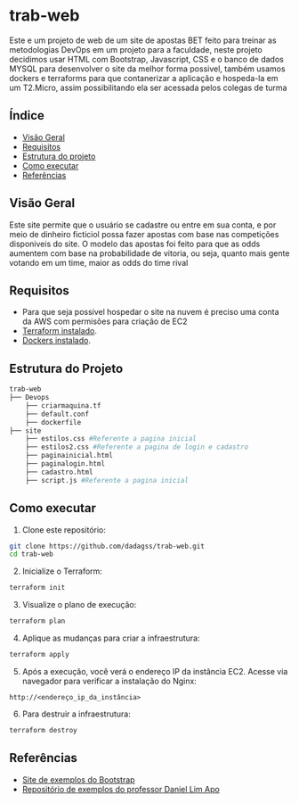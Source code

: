 # trab-web

Este e um projeto de web de um site de apostas BET feito para treinar as metodologias DevOps em um projeto para a faculdade, neste projeto decidimos usar HTML com Bootstrap, Javascript, CSS e o banco de dados MYSQL para desenvolver o site da melhor forma possivel, também usamos dockers e terraforms para que contanerizar a aplicação e hospeda-la em um T2.Micro, assim possibilitando ela ser acessada pelos colegas de turma


## Índice

- [Visão Geral](#visão-geral)
- [Requisitos](#requisitos)
- [Estrutura do projeto](#estrutura-do-projeto)
- [Como executar](#como-executar)
- [Referências](#referências)

## Visão Geral

Este site permite que o usuário se cadastre ou entre em sua conta, e por meio de dinheiro ficticiol possa fazer apostas com base nas competições disponiveis do site. O modelo das apostas foi feito para que as odds aumentem com base na probabilidade de vitoria, ou seja, quanto mais gente votando em um time, maior as odds do time rival


## Requisitos
- Para que seja possivel hospedar o site na nuvem é preciso uma conta da AWS com permisões para criação de EC2
- [Terraform instalado](https://learn.hashicorp.com/tutorials/terraform/install-cli).
- [Dockers instalado](https://www.docker.com/).

## Estrutura do Projeto
```bash
trab-web
├── Devops 
    ├── criarmaquina.tf
    ├── default.conf
    ├── dockerfile
├── site
    ├── estilos.css #Referente a pagina inicial
    ├── estilos2.css #Referente a pagina de login e cadastro
    ├── paginainicial.html
    ├── paginalogin.html 
    ├── cadastro.html 
    ├── script.js #Referente a pagina inicial
```

## Como executar
1. Clone este repositório:
```bash
git clone https://github.com/dadagss/trab-web.git
cd trab-web
```

2. Inicialize o Terraform:
```bash
terraform init
```

3. Visualize o plano de execução:
```bash
terraform plan 
```

4. Aplique as mudanças para criar a infraestrutura:
```bash
terraform apply 
```

5. Após a execução, você verá o endereço IP da instância EC2. Acesse via navegador para verificar a instalação do Nginx:
```
http://<endereço_ip_da_instância>
```

6. Para destruir a infraestrutura:
```bash
terraform destroy
```


## Referências

- [Site de exemplos do Bootstrap](https://getbootstrap.com/docs/5.3/examples/)
- [Repositório de exemplos do professor Daniel Lim Apo](https://github.com/Daniel-Lim-Apo/Bootstrap-Tutorial)